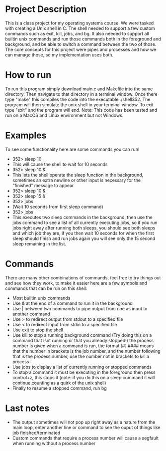 # Project Description
This is a class project for my operating systems course. We were tasked with creating a Unix shell in C. The shell needed to support a few custom commands such as exit, kill, jobs, and bg. It also needed to support all builtin unix commands and run those commands both in the foreground and background, and be able to switch a command between the two of those. The core concepts for this project were pipes and processes and how we can manage those, so my implementation uses both. 

# How to run
To run this program simply download main.c and Makefile into the same directory. Then navigate to that directory in a terminal window. Once there type "make" this compiles the code into the executable ./shell352. The program will then simulate the unix shell in your terminal window. To exit type "exit" and the program will end. Note: This code has been tested and run on a MacOS and Linux environment but not Windows.

# Examples
To see some functionality here are some commands you can run!
* 352> sleep 10
* This will cause the shell to wait for 10 seconds
* 352> sleep 10 &
* This lets the shell operate the sleep function in the background, sometimes an extra newline or other input is necessary for the "finished" message to appear
* 352> sleep 10 &
* 352> sleep 15 &
* 352> jobs
* (Wait 10 seconds from first sleep command)
* 352> jobs
* This executes two sleep commands in the background, then use the jobs command to see a list of all currently executing jobs, so if you run jobs right away after running both sleeps, you should see both sleeps and which job they are, if you then wait 10 seconds for when the first sleep should finish and run jobs again you will see only the 15 second sleep remaining in the list.

# Commands
There are many other combinations of commands, feel free to try things out and see how they work, to make it easier here are a few symbols and commands that can be run on this shell:
* Most builtin unix commands
* Use & at the end of a command to run it in the background
* Use | between two commands to pipe output from one as input to another command
* Use > to redirect output from stdout to a specified file
* Use < to redirect input from stdin to a specified file
* Use exit to stop the shell
* Use kill <processNumber> to stop a running background command (Try doing this on a command that isnt running or that you already stopped!) the process number is given when a command is run, the format [#] #### means that the number in brackets is the job number, and the number following that is the process number, use the number not in brackets to kill a process
* Use jobs to display a list of currently running or stopped commands
* To stop a command it must be executing in the foreground then press control+z, this stops it (note: if you do this on a sleep command it will continue counting as a quirk of the unix shell)
* Finally to resume a stopped command, run bg <processNumber>

# Last notes
* The output sometimes will not pop up right away as a nature from the main loop, enter another line or command to see the ouput of things like job finished/terminated
* Custom commands that require a process number will cause a segfault when running without a process number
